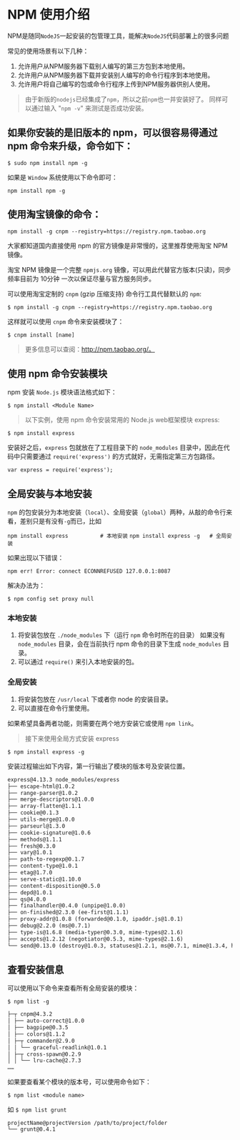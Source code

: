# NPM 使用介绍

NPM是随同`NodeJS`一起安装的包管理工具，能解决`NodeJS`代码部署上的很多问题

常见的使用场景有以下几种：

1. 允许用户从NPM服务器下载别人编写的第三方包到本地使用。
2. 允许用户从NPM服务器下载并安装别人编写的命令行程序到本地使用。
3. 允许用户将自己编写的包或命令行程序上传到NPM服务器供别人使用。

> 由于新版的`nodejs`已经集成了`npm`，所以之前`npm`也一并安装好了。
同样可以通过输入 "`npm -v`" 来测试是否成功安装。

## 如果你安装的是旧版本的 npm，可以很容易得通过 npm 命令来升级，命令如下：

`$ sudo npm install npm -g`

如果是 `Window` 系统使用以下命令即可：

`npm install npm -g`

## 使用淘宝镜像的命令：

`npm install -g cnpm --registry=https://registry.npm.taobao.org`


大家都知道国内直接使用 npm 的官方镜像是非常慢的，这里推荐使用淘宝 NPM 镜像。

淘宝 NPM 镜像是一个完整 `npmjs.org` 镜像，可以用此代替官方版本(只读)，同步频率目前为 10分钟 一次以保证尽量与官方服务同步。

可以使用淘宝定制的 `cnpm` (gzip 压缩支持) 命令行工具代替默认的 `npm`:

`$ npm install -g cnpm --registry=https://registry.npm.taobao.org`

这样就可以使用 `cnpm` 命令来安装模块了：

`$ cnpm install [name]`
> 更多信息可以查阅：http://npm.taobao.org/。

## 使用 npm 命令安装模块

npm 安装 `Node.js` 模块语法格式如下：

`$ npm install <Module Name>`

> 以下实例，使用 npm 命令安装常用的 Node.js web框架模块 express:

`$ npm install express`

安装好之后，`express` 包就放在了工程目录下的 `node_modules` 目录中，因此在代码中只需要通过 `require('express')` 的方式就好，无需指定第三方包路径。

`var express = require('express');`

## 全局安装与本地安装

`npm` 的包安装分为本地安装（`local`）、全局安装（`global`）两种，从敲的命令行来看，差别只是有没有`-g`而已，比如

`npm install express          # 本地安装`
`npm install express -g   # 全局安装`

如果出现以下错误：

`npm err! Error: connect ECONNREFUSED 127.0.0.1:8087 `

解决办法为：

`$ npm config set proxy null`

### 本地安装

1. 将安装包放在 `./node_modules` 下（运行 `npm` 命令时所在的目录）
    如果没有 `node_modules` 目录，会在当前执行 npm 命令的目录下生成 `node_modules` 目录。
2. 可以通过 `require()` 来引入本地安装的包。

### 全局安装

1. 将安装包放在 `/usr/local` 下或者你 node 的安装目录。
2. 可以直接在命令行里使用。

如果希望具备两者功能，则需要在两个地方安装它或使用 `npm link`。

> 接下来使用全局方式安装 express

`$ npm install express -g`

安装过程输出如下内容，第一行输出了模块的版本号及安装位置。

```txt
express@4.13.3 node_modules/express
├── escape-html@1.0.2
├── range-parser@1.0.2
├── merge-descriptors@1.0.0
├── array-flatten@1.1.1
├── cookie@0.1.3
├── utils-merge@1.0.0
├── parseurl@1.3.0
├── cookie-signature@1.0.6
├── methods@1.1.1
├── fresh@0.3.0
├── vary@1.0.1
├── path-to-regexp@0.1.7
├── content-type@1.0.1
├── etag@1.7.0
├── serve-static@1.10.0
├── content-disposition@0.5.0
├── depd@1.0.1
├── qs@4.0.0
├── finalhandler@0.4.0 (unpipe@1.0.0)
├── on-finished@2.3.0 (ee-first@1.1.1)
├── proxy-addr@1.0.8 (forwarded@0.1.0, ipaddr.js@1.0.1)
├── debug@2.2.0 (ms@0.7.1)
├── type-is@1.6.8 (media-typer@0.3.0, mime-types@2.1.6)
├── accepts@1.2.12 (negotiator@0.5.3, mime-types@2.1.6)
└── send@0.13.0 (destroy@1.0.3, statuses@1.2.1, ms@0.7.1, mime@1.3.4, http-errors@1.3.1)
```

## 查看安装信息

可以使用以下命令来查看所有全局安装的模块：

`$ npm list -g`

```txt
├─┬ cnpm@4.3.2
│ ├── auto-correct@1.0.0
│ ├── bagpipe@0.3.5
│ ├── colors@1.1.2
│ ├─┬ commander@2.9.0
│ │ └── graceful-readlink@1.0.1
│ ├─┬ cross-spawn@0.2.9
│ │ └── lru-cache@2.7.3
……
```

如果要查看某个模块的版本号，可以使用命令如下：

`$ npm list <module name>`

如
`$ npm list grunt`

```
projectName@projectVersion /path/to/project/folder
└── grunt@0.4.1
```
